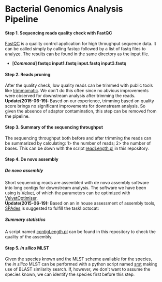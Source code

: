 Bacterial Genomics Analysis Pipeline
=========================================

#### Step 1. Sequencing reads quality check with FastQC
[FastQC](http://www.bioinformatics.babraham.ac.uk/projects/download.html) is a quality control application for high throughput sequence data. It can be called simply by calling fastqc followed by a list of fastq files to analyze. The results can be found in the same directory as the input file.
* **[_Command_] fastqc input1.fastq input.fastq input3.fastq**

#### Step 2. Reads pruning
After the quality check, low quality reads can be trimmed with public tools like [trimmomatic](http://www.usadellab.org/cms/?page=trimmomatic). We don't do this often since no abvious improvements were observed for downstream analysis after trimming the reads.  
**Update(2015-06-19):** Based on our experience, trimming based on quality score brings no significant improvements for downstream analysis. So given the absence of adaptor contamination, this step can be removed from the pipeline.

#### Step 3. Summary of the sequencing throughput
The sequencing throughput both before and after trimming the reads can be summarized by calculating: 1> the number of reads; 2> the number of bases. This can be down with the script [readLength.pl](https://github.com/xiaeryu/Bacterial-genomics/blob/master/readLength.pl) in this repository.

#### Step 4. De novo assembly
##### De novo assembly
Short sequencing reads are assembled with de novo assembly software into long contigs for downstream analysis. The software we have been using is [Velvet](https://www.ebi.ac.uk/~zerbino/velvet/), of which the parameters can be optimized with [VelvetOptimiser](http://bioinformatics.net.au/software.velvetoptimiser.shtml).  
**Update(2015-06-19):** Based on an in house assessment of assembly tools, [SPAdes](http://bioinf.spbau.ru/spades) is suggested to fulfill the task!:octocat:
##### Summary statistics
A script named [contigLength.pl](https://github.com/xiaeryu/Bacterial-genomics/blob/master/contigLength.pl) can be found in this repository to check the quality of the assembly.

#### Step 5. _In silico_ MLST
Given the species known and the MLST scheme available for the species, the _in silico_ MLST can be performed with a python script named [srst](http://sourceforge.net/projects/srst/files/mlstBLAST/) making use of BLAST similarity search. If, however, we don't want to assume the species known, we can identify the species first before this step.
